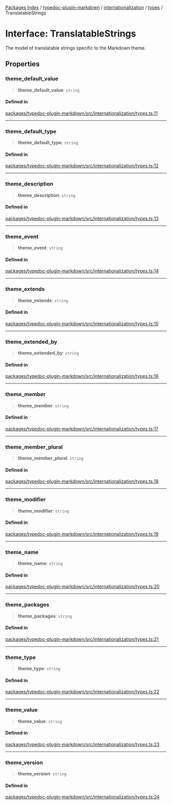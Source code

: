[Packages Index](../../../../../README.md) / [typedoc-plugin-markdown](../../../../README.md) / [internationalization](../../../README.md) / [types](../README.md) / TranslatableStrings

# Interface: TranslatableStrings

The model of translatable strings specific to the Markdown theme.

## Properties

### theme\_default\_value

> **theme\_default\_value**: `string`

#### Defined in

[packages/typedoc-plugin-markdown/src/internationalization/types.ts:11](https://github.com/typedoc2md/typedoc-plugin-markdown/blob/12bf51d00a65a847fc03f2dc9341a184b33a3504/packages/typedoc-plugin-markdown/src/internationalization/types.ts#L11)

***

### theme\_default\_type

> **theme\_default\_type**: `string`

#### Defined in

[packages/typedoc-plugin-markdown/src/internationalization/types.ts:12](https://github.com/typedoc2md/typedoc-plugin-markdown/blob/12bf51d00a65a847fc03f2dc9341a184b33a3504/packages/typedoc-plugin-markdown/src/internationalization/types.ts#L12)

***

### theme\_description

> **theme\_description**: `string`

#### Defined in

[packages/typedoc-plugin-markdown/src/internationalization/types.ts:13](https://github.com/typedoc2md/typedoc-plugin-markdown/blob/12bf51d00a65a847fc03f2dc9341a184b33a3504/packages/typedoc-plugin-markdown/src/internationalization/types.ts#L13)

***

### theme\_event

> **theme\_event**: `string`

#### Defined in

[packages/typedoc-plugin-markdown/src/internationalization/types.ts:14](https://github.com/typedoc2md/typedoc-plugin-markdown/blob/12bf51d00a65a847fc03f2dc9341a184b33a3504/packages/typedoc-plugin-markdown/src/internationalization/types.ts#L14)

***

### theme\_extends

> **theme\_extends**: `string`

#### Defined in

[packages/typedoc-plugin-markdown/src/internationalization/types.ts:15](https://github.com/typedoc2md/typedoc-plugin-markdown/blob/12bf51d00a65a847fc03f2dc9341a184b33a3504/packages/typedoc-plugin-markdown/src/internationalization/types.ts#L15)

***

### theme\_extended\_by

> **theme\_extended\_by**: `string`

#### Defined in

[packages/typedoc-plugin-markdown/src/internationalization/types.ts:16](https://github.com/typedoc2md/typedoc-plugin-markdown/blob/12bf51d00a65a847fc03f2dc9341a184b33a3504/packages/typedoc-plugin-markdown/src/internationalization/types.ts#L16)

***

### theme\_member

> **theme\_member**: `string`

#### Defined in

[packages/typedoc-plugin-markdown/src/internationalization/types.ts:17](https://github.com/typedoc2md/typedoc-plugin-markdown/blob/12bf51d00a65a847fc03f2dc9341a184b33a3504/packages/typedoc-plugin-markdown/src/internationalization/types.ts#L17)

***

### theme\_member\_plural

> **theme\_member\_plural**: `string`

#### Defined in

[packages/typedoc-plugin-markdown/src/internationalization/types.ts:18](https://github.com/typedoc2md/typedoc-plugin-markdown/blob/12bf51d00a65a847fc03f2dc9341a184b33a3504/packages/typedoc-plugin-markdown/src/internationalization/types.ts#L18)

***

### theme\_modifier

> **theme\_modifier**: `string`

#### Defined in

[packages/typedoc-plugin-markdown/src/internationalization/types.ts:19](https://github.com/typedoc2md/typedoc-plugin-markdown/blob/12bf51d00a65a847fc03f2dc9341a184b33a3504/packages/typedoc-plugin-markdown/src/internationalization/types.ts#L19)

***

### theme\_name

> **theme\_name**: `string`

#### Defined in

[packages/typedoc-plugin-markdown/src/internationalization/types.ts:20](https://github.com/typedoc2md/typedoc-plugin-markdown/blob/12bf51d00a65a847fc03f2dc9341a184b33a3504/packages/typedoc-plugin-markdown/src/internationalization/types.ts#L20)

***

### theme\_packages

> **theme\_packages**: `string`

#### Defined in

[packages/typedoc-plugin-markdown/src/internationalization/types.ts:21](https://github.com/typedoc2md/typedoc-plugin-markdown/blob/12bf51d00a65a847fc03f2dc9341a184b33a3504/packages/typedoc-plugin-markdown/src/internationalization/types.ts#L21)

***

### theme\_type

> **theme\_type**: `string`

#### Defined in

[packages/typedoc-plugin-markdown/src/internationalization/types.ts:22](https://github.com/typedoc2md/typedoc-plugin-markdown/blob/12bf51d00a65a847fc03f2dc9341a184b33a3504/packages/typedoc-plugin-markdown/src/internationalization/types.ts#L22)

***

### theme\_value

> **theme\_value**: `string`

#### Defined in

[packages/typedoc-plugin-markdown/src/internationalization/types.ts:23](https://github.com/typedoc2md/typedoc-plugin-markdown/blob/12bf51d00a65a847fc03f2dc9341a184b33a3504/packages/typedoc-plugin-markdown/src/internationalization/types.ts#L23)

***

### theme\_version

> **theme\_version**: `string`

#### Defined in

[packages/typedoc-plugin-markdown/src/internationalization/types.ts:24](https://github.com/typedoc2md/typedoc-plugin-markdown/blob/12bf51d00a65a847fc03f2dc9341a184b33a3504/packages/typedoc-plugin-markdown/src/internationalization/types.ts#L24)
